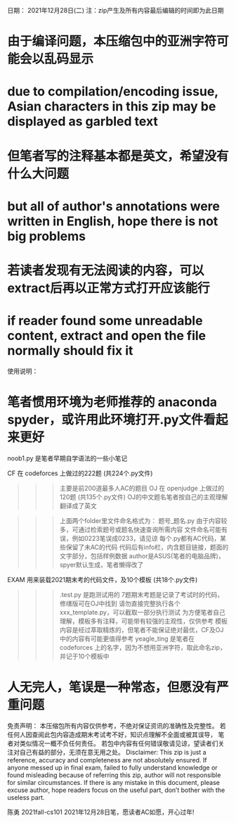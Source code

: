 日期： 2021年12月28日(二)
注：zip产生及所有内容最后编辑的时间即为此日期
# 由于编译问题，本压缩包中的亚洲字符可能会以乱码显示
# due to compilation/encoding issue, Asian characters in this zip may be displayed as garbled text
# 但笔者写的注释基本都是英文，希望没有什么大问题
# but all of author's annotations were written in English, hope there is not big problems
# 若读者发现有无法阅读的内容，可以extract后再以正常方式打开应该能行
# if reader found some unreadable content, extract and open the file normally should fix it

使用说明：
# 笔者惯用环境为老师推荐的 anaconda spyder，或许用此环境打开.py文件看起来更好

noob1.py 是笔者早期自学语法的一些小笔记

CF 在 codeforces 上做过的222题 (共224个.py文件)
>>> 主要是前200道最多人AC的题目
OJ 在 openjudge  上做过的120题 (共135个.py文件)
>>> OJ的中文题名笔者按自己的主观理解翻译成了英文

>>> 上面两个folder里文件命名格式为： 题号_题名.py
>>> 由于内容较多，可通过检索题号或题名快速查询所需内容
>>> 文件命名可能有误，例如0223笔误成0233，请见谅
>>> 每个.py都有AC代码，某些保留了未AC的代码
>>> 代码后有info栏，内含题目链接，题面的文字部分，包括样例数据
>>> author是ASUS(笔者的电脑品牌)，spyer默认生成，笔者懒得改了

EXAM 用来装载2021期末考的代码文件，及10个模板 (共18个.py文件)
>>> .test.py 是跑测试用的
>>> 7题期末考题是记录了考试时的代码，修缮版可在OJ中找到
>>> 请勿直接完整执行各个xxx_template.py，可以截取一部分执行测试
>>> 为方便笔者自己理解，模板多有注释，可能带有较强的主观性，仅供参考
>>> 模板内容是经过萃取精炼的，但笔者不能保证绝对最优，CF及OJ中的内容有可能更值得参考
>>> yeagle_ting 是笔者在 codeforces 上的名字，因为不想用亚洲字符，取此命名zip，并记于10个模板中
# 人无完人，笔误是一种常态，但愿没有严重问题

免责声明：
本压缩包所有内容仅供参考，不绝对保证资讯的准确性及完整性。
若任何人因查阅此包内容造成期末考试考不好，知识点理解不全面或被其误导，
笔者对类似情况一概不负任何责任。
若包中内容有任何错误敬请见谅，望读者们关注对自己有益的部分，无须在意无用之处。
Disclaimer:
This zip is just a reference, accuracy and completeness are not absolutely ensured.
If anyone messed up in final exam, failed to fully understand knowledge or found 
misleading because of referring this zip, author will not responsible for similar circumstances. 
If there is any mistake in this document, please excuse author, hope readers focus on the useful part, 
don’t bother with the useless part.

陈勇 2021fall-cs101  2021年12月28日笔，愿读者AC如愿，开心过年!
